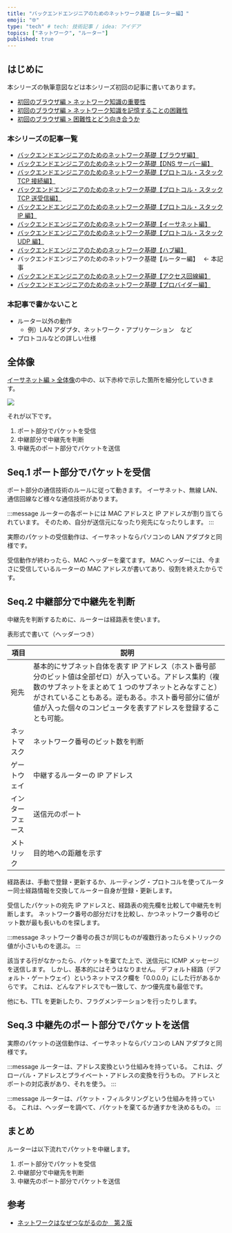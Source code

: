```yaml
---
title: "バックエンドエンジニアのためのネットワーク基礎【ルーター編】"
emoji: "🌐"
type: "tech" # tech: 技術記事 / idea: アイデア
topics: ["ネットワーク", "ルーター"]
published: true
---
```


## はじめに

本シリーズの執筆意図などは本シリーズ初回の記事に書いてあります。

- [初回のブラウザ編 > ネットワーク知識の重要性](https://zenn.dev/jnkmtsd/articles/0d129a7aa0947b#%E3%83%8D%E3%83%83%E3%83%88%E3%83%AF%E3%83%BC%E3%82%AF%E7%9F%A5%E8%AD%98%E3%81%AE%E9%87%8D%E8%A6%81%E6%80%A7)
- [初回のブラウザ編 > ネットワーク知識を記憶することの困難性](https://zenn.dev/jnkmtsd/articles/0d129a7aa0947b#%E3%83%8D%E3%83%83%E3%83%88%E3%83%AF%E3%83%BC%E3%82%AF%E7%9F%A5%E8%AD%98%E3%82%92%E8%A8%98%E6%86%B6%E3%81%99%E3%82%8B%E3%81%93%E3%81%A8%E3%81%AE%E5%9B%B0%E9%9B%A3%E6%80%A7)
- [初回のブラウザ編 > 困難性とどう向き合うか](https://zenn.dev/jnkmtsd/articles/0d129a7aa0947b#%E5%9B%B0%E9%9B%A3%E6%80%A7%E3%81%A8%E3%81%A9%E3%81%86%E5%90%91%E3%81%8D%E5%90%88%E3%81%86%E3%81%8B)

### 本シリーズの記事一覧

- [バックエンドエンジニアのためのネットワーク基礎【ブラウザ編】](https://zenn.dev/jnkmtsd/articles/0d129a7aa0947b)
- [バックエンドエンジニアのためのネットワーク基礎【DNS サーバー編】](https://zenn.dev/jnkmtsd/articles/e59e42beec39e0)
- [バックエンドエンジニアのためのネットワーク基礎【プロトコル・スタック TCP 接続編】](https://zenn.dev/jnkmtsd/articles/e0ecb28f1875f2)
- [バックエンドエンジニアのためのネットワーク基礎【プロトコル・スタック TCP 送受信編】](https://zenn.dev/jnkmtsd/articles/37a25508b30635)
- [バックエンドエンジニアのためのネットワーク基礎【プロトコル・スタック IP 編】](https://zenn.dev/jnkmtsd/articles/61f104becc1750)
- [バックエンドエンジニアのためのネットワーク基礎【イーサネット編】](https://zenn.dev/jnkmtsd/articles/c50f9113995773)
- [バックエンドエンジニアのためのネットワーク基礎【プロトコル・スタック UDP 編】](https://zenn.dev/jnkmtsd/articles/46615811cadd72)
- [バックエンドエンジニアのためのネットワーク基礎【ハブ編】](https://zenn.dev/jnkmtsd/articles/24874950f6e4ea)
- バックエンドエンジニアのためのネットワーク基礎【ルーター編】　 ← 本記事
- [バックエンドエンジニアのためのネットワーク基礎【アクセス回線編】](https://zenn.dev/jnkmtsd/articles/b8588f4326dc73)
- [バックエンドエンジニアのためのネットワーク基礎【プロバイダー編】](https://zenn.dev/jnkmtsd/articles/52b465bc9d8d97)

### 本記事で書かないこと

- ルーター以外の動作
  - 例）LAN アダプタ、ネットワーク・アプリケーション　など
- プロトコルなどの詳しい仕様

## 全体像

[イーサネット編 > 全体像](https://zenn.dev/jnkmtsd/articles/c50f9113995773#%E5%85%A8%E4%BD%93%E5%83%8F)の中の、以下赤枠で示した箇所を細分化していきます。

![](https://storage.googleapis.com/zenn-user-upload/13fd5f1145bd-20231221.png)

それが以下です。

1. ポート部分でパケットを受信
2. 中継部分で中継先を判断
3. 中継先のポート部分でパケットを送信

## Seq.1 ポート部分でパケットを受信

ポート部分の通信技術のルールに従って動きます。
イーサネット、無線 LAN、通信回線など様々な通信技術があります。

:::message
ルーターの各ポートには MAC アドレスと IP アドレスが割り当てられています。
そのため、自分が送信元になったり宛先になったりします。
:::

実際のパケットの受信動作は、イーサネットならパソコンの LAN アダプタと同様です。

受信動作が終わったら、MAC ヘッダーを棄てます。
MAC ヘッダーには、今まさに受信しているルーターの MAC アドレスが書いてあり、役割を終えたからです。

## Seq.2 中継部分で中継先を判断

中継先を判断するために、ルーターは経路表を使います。

表形式で書いて（ヘッダーつき）

| 項目             | 説明                                                                                                                                                                                                                                                                                      |
| ---------------- | ----------------------------------------------------------------------------------------------------------------------------------------------------------------------------------------------------------------------------------------------------------------------------------------- |
| 宛先             | 基本的にサブネット自体を表す IP アドレス（ホスト番号部分のビット値は全部ゼロ）が入っている。アドレス集約（複数のサブネットをまとめて 1 つのサブネットとみなすこと）がされていることもある。逆もある。ホスト番号部分に値が値が入った個々のコンピュータを表すアドレスを登録することも可能。 |
| ネットマスク     | ネットワーク番号のビット数を判断                                                                                                                                                                                                                                                          |
| ゲートウェイ     | 中継するルーターの IP アドレス                                                                                                                                                                                                                                                            |
| インターフェース | 送信元のポート                                                                                                                                                                                                                                                                            |
| メトリック       | 目的地への距離を示す                                                                                                                                                                                                                                                                      |

経路表は、手動で登録・更新するか、ルーティング・プロトコルを使ってルーター同士経路情報を交換してルーター自身が登録・更新します。

受信したパケットの宛先 IP アドレスと、経路表の宛先欄を比較して中継先を判断します。
ネットワーク番号の部分だけを比較し、かつネットワーク番号のビット数が最も長いものを探します。

:::message
ネットワーク番号の長さが同じものが複数行あったらメトリックの値が小さいものを選ぶ。
:::

該当する行がなかったら、パケットを棄てた上で、送信元に ICMP メッセージを送信します。
しかし、基本的にはそうはなりません。
デフォルト経路（デフォルト・ゲートウェイ）というネットマスク欄を「0.0.0.0」にした行があるからです。
これは、どんなアドレスでも一致して、かつ優先度も最低です。

他にも、TTL を更新したり、フラグメンテーションを行ったりします。

## Seq.3 中継先のポート部分でパケットを送信

実際のパケットの送信動作は、イーサネットならパソコンの LAN アダプタと同様です。

:::message
ルーターは、アドレス変換という仕組みを持っている。
これは、グローバル・アドレスとプライベート・アドレスの変換を行うもの。
アドレスとポートの対応表があり、それを使う。
:::

:::message
ルーターは、パケット・フィルタリングという仕組みを持っている。
これは、ヘッダーを調べて、パケットを棄てるか通すかを決めるもの。
:::

## まとめ

ルーターは以下流れでパケットを中継します。

1. ポート部分でパケットを受信
2. 中継部分で中継先を判断
3. 中継先のポート部分でパケットを送信

## 参考

- [ネットワークはなぜつながるのか　第２版](https://www.amazon.co.jp/dp/B077XSB8BS)
